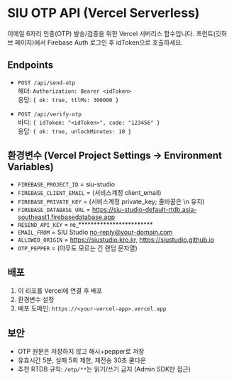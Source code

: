 # SIU OTP API (Vercel Serverless)

이메일 6자리 인증(OTP) 발송/검증을 위한 Vercel 서버리스 함수입니다.
프런트(깃허브 페이지)에서 Firebase Auth 로그인 후 idToken으로 호출하세요.

## Endpoints
- `POST /api/send-otp`  
  헤더: `Authorization: Bearer <idToken>`  
  응답: `{ ok: true, ttlMs: 300000 }`

- `POST /api/verify-otp`  
  바디: `{ idToken: "<idToken>", code: "123456" }`  
  응답: `{ ok: true, unlockMinutes: 10 }`

## 환경변수 (Vercel Project Settings → Environment Variables)
- `FIREBASE_PROJECT_ID` = siu-studio
- `FIREBASE_CLIENT_EMAIL` = (서비스계정 client_email)
- `FIREBASE_PRIVATE_KEY` = (서비스계정 private_key; 줄바꿈은 \n 유지)
- `FIREBASE_DATABASE_URL` = https://siu-studio-default-rtdb.asia-southeast1.firebasedatabase.app
- `RESEND_API_KEY` = re_************************
- `EMAIL_FROM` = SIU Studio <no-reply@your-domain.com>
- `ALLOWED_ORIGIN` = https://siustudio.kro.kr, https://siustudio.github.io
- `OTP_PEPPER` = (아무도 모르는 긴 랜덤 문자열)

## 배포
1. 이 리포를 Vercel에 연결 후 배포
2. 환경변수 설정
3. 배포 도메인: `https://<your-vercel-app>.vercel.app`

## 보안
- OTP 원문은 저장하지 않고 해시+pepper로 저장
- 유효시간 5분, 실패 5회 제한, 재전송 30초 쿨다운
- 추천 RTDB 규칙: `/otp/**`는 읽기/쓰기 금지 (Admin SDK만 접근)
